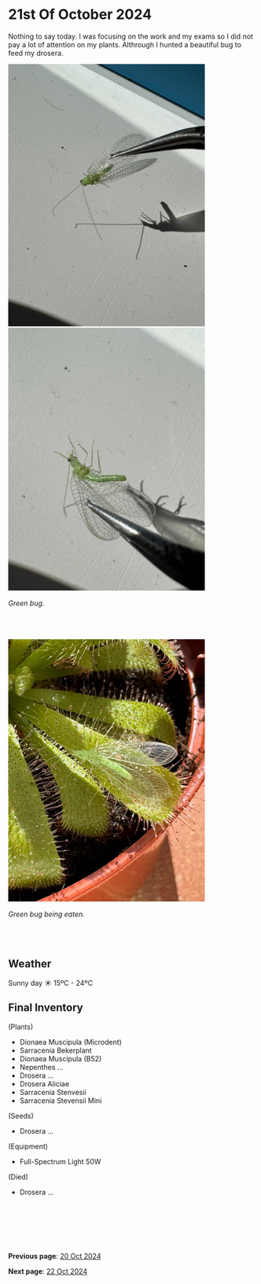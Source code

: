 # 21st Of October 2024

Nothing to say today. I was focusing on the work and my exams so I did not pay a lot of attention on my plants. Althrough I hunted a beautiful bug to feed my drosera.

<img src="../../docs/resource/img/20241021/21102024_1.jpeg" alt="Green bug" width="400">
<img src="../../docs/resource/img/20241021/21102024_2.jpeg" alt="Green bug" width="400">

*Green bug.*
<br><br><br><br>

<img src="../../docs/resource/img/20241021/21102024_3.jpeg" alt="Green bug being eaten" width="400">

*Green bug being eaten.*
<br><br><br><br>

## Weather

Sunny day ☀️ 15ºC - 24ºC


## Final Inventory

(Plants)
- Dionaea Muscipula (Microdent)
- Sarracenia Bekerplant
- Dionaea Muscipula (B52)
- Nepenthes ...
- Drosera ...
- Drosera Aliciae
- Sarracenia Stenvesii
- Sarracenia Stevensii Mini

(Seeds)
- Drosera ...

(Equipment)
- Full-Spectrum Light 50W

(Died)
- Drosera ...

<br>
<br>
<br>
<br>
<br>

**Previous page**: <a href="./20_oct_2024">20 Oct 2024</a>

**Next page**: <a href="./22_oct_2024">22 Oct 2024</a>
<br>
<br>
<br>
<br>
<br>
<br>
